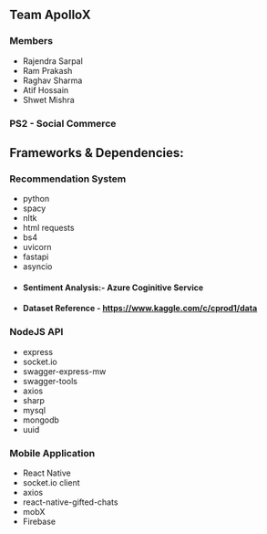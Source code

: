
## Team ApolloX

### Members
 * Rajendra Sarpal
 * Ram Prakash
 * Raghav Sharma
 * Atif Hossain
 * Shwet Mishra

### PS2 - Social Commerce

## Frameworks & Dependencies:

### Recommendation System
 * python
 * spacy
 * nltk
 * html requests
 * bs4
 * uvicorn
 * fastapi
 * asyncio
 * #### Sentiment Analysis:- Azure Coginitive Service
 * #### Dataset Reference - https://www.kaggle.com/c/cprod1/data

### NodeJS API
 * express
 * socket.io
 * swagger-express-mw
 * swagger-tools
 * axios
 * sharp
 * mysql
 * mongodb
 * uuid
 
### Mobile Application
* React Native
* socket.io client
* axios
* react-native-gifted-chats
* mobX
* Firebase


